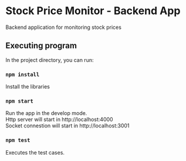 # Stock Price Monitor - Backend App

Backend application for monitoring stock prices

## Executing program

In the project directory, you can run:

### `npm install`
Install the libraries

### `npm start`
Run the app in the develop mode.\
Http server will start in http://localhost:4000\
Socket connestion will start in http://localhost:3001

### `npm test`
Executes the test cases. 

